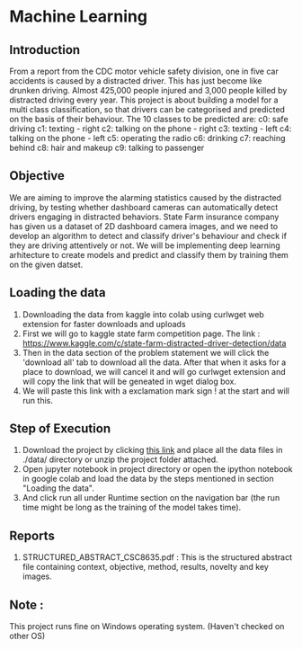 # Machine Learning

## Introduction
From a report from the CDC motor vehicle safety division, one in five car accidents is caused by a distracted driver.
This has just become like drunken driving. Almost 425,000 people injured and 3,000 people killed by distracted driving every year.
This project is about building a model for a multi class classification, so that drivers can be categorised and predicted on the basis of their behaviour.
The 10 classes to be predicted are:
c0: safe driving
c1: texting - right
c2: talking on the phone - right
c3: texting - left
c4: talking on the phone - left
c5: operating the radio
c6: drinking
c7: reaching behind
c8: hair and makeup
c9: talking to passenger

## Objective

We are aiming to improve the alarming statistics caused by the distracted driving, by testing whether dashboard cameras can automatically detect drivers engaging in distracted behaviors.
State Farm insurance company has given us a dataset of 2D dashboard camera images, and we need to develop an algorithm to detect and classify driver's behaviour and check if they are driving attentively or not.
We will be implementing deep learning arhitecture to create models and predict and classify them by training them on the given datset.

## Loading the data
1. Downloading the data from kaggle into colab using curlwget web extension for faster downloads and uploads
2. First we will go to kaggle state farm competition page. The link : https://www.kaggle.com/c/state-farm-distracted-driver-detection/data
3. Then in the data section of the problem statement we will click the 'download all' tab to download all the data. After that when it asks for a place to download, we will cancel it and will go curlwget extension
and will copy the link that will be geneated in wget dialog box.
4. We will paste this link with a exclamation mark sign ! at the start and will run this.


## Step of Execution
1. Download the project by clicking [this link](https://github.com/JyotsnaVerma19/Distracted_driver_detection) and place all the data files in ./data/ directory or  unzip the project folder attached.
2. Open jupyter notebook in project directory or open the ipython notebook in google colab and load the data by the steps mentioned in section "Loading the data".
3. And click run all under Runtime section on the navigation bar (the run time might be long as the training of the model takes time). 

## Reports
1. STRUCTURED_ABSTRACT_CSC8635.pdf : This is the structured abstract file containing context, objective, method, results, novelty and key images.

## Note : 
This project runs fine on Windows operating system. (Haven't checked on other OS)